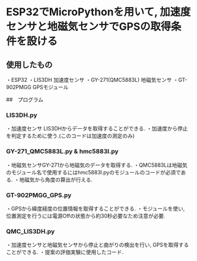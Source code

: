 # ESP32でMicroPythonを用いて, 加速度センサと地磁気センサでGPSの取得条件を設ける

## 使用したもの
・ESP32
・LIS3DH 加速度センサ
・GY-271(QMC5883L) 地磁気センサ
・GT-902PMGG GPSモジュール

##　プログラム
### LIS3DH.py
・加速度センサ LIS3DHからデータを取得することができる.
・加速度から停止を判定するために使う.(このコードは加速度の測定のみ)

### GY-271_QMC5883L.py & hmc5883l.py
・地磁気センサGY-271から地磁気のデータを取得する.
・QMC5883Lは地磁気のモジュール名で使用するにはhmc5883l.pyのモジュールのコードが必須である.
・地磁気から角度の算出が行える.

### GT-902PMGG_GPS.py
・GPSから緯度経度の位置情報を取得することができる.
・モジュールを使い, 位置測定を行うには電源Offの状態から約30秒必要なため注意が必要.

### QMC_LIS3DH.py
・加速度センサと地磁気センサから停止と曲がりの検出を行い, GPSを取得することができる.
・提案の評価実験に使用したコード.
